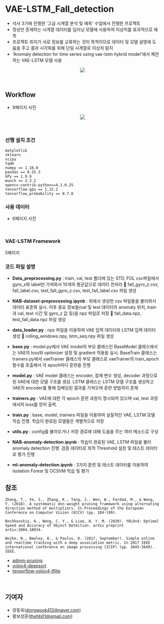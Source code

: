 # VAE-LSTM_Fall_detection
- 석사 3기에 진행한 '고급 시계열 분석 및 예측' 수업에서 진행한 프로젝트
- 정상만 존재하는 시계열 데이터를 딥러닝 모델에 사용하여 이상치를 효과적으로 예측
- 프로젝트 취지가 서로 정보를 교류하는 것이 목적이므로 데이터 및 모델 설명에 도움을 주고 결과 시각화를 위해 단일 시계열로 이상치 탐지
- 'Anomaly detection for time series using vae-lstm hybrid model'에서 제안하는 VAE-LSTM 모델 사용

<p align="center"><img src="./VAE-LSTM_Fall_detection/img/result.png"></p>
<br/>

## Workflow
- 9페이지 사진
<p align="center"><img src="./Tracker/img/Workflow.PNG"></p>

<br/>


### 선행 설치 조건


```
matplotlib
sklearn
scipy
tqdm
numpy == 1.16.0
pandas == 0.25.3
GPy == 1.9.9
munch == 2.3.2
opencv-contrib-python==4.1.0.25
tensorflow-gpu == 1.15.2
tensorflow_probability == 0.7.0
```

### 사용 데이터
- 6페이지 사진

<br/>

### VAE-LSTM Framework
5페이지

### 코드 파일 설명

- __Data_preprocessing.py__ : train, val, test 폴더에 있는 STD, FOL csv파일에서 gyro_z와 label만 가져와서 10개의 평균값으로 데이터 전처리  fall_gyro_z.csv, fall_label.csv, test_fall_gyro_z.csv, test_fall_label.csv 파일 생성

- __NAB-dataset-preprocessing.ipynb__ : 위에서 생성한 csv 파일들을 불러와서 데이터 표준화 실시. 이후 중요 정보들(val 및 test 데이터의 anomaly 위치, train과 val, test 시간 및 gyro_z 값 등)을 npz 파일로 저장  fall_data.npz, test_fall_data.npz 파일 생성

- __data_loader.py__ : npz 파일을 이용하여 VAE 입력 데이터와 LSTM 입력 데이터 생성  rolling_windows.npy, lstm_seq.npy 파일 생성

- __base.py__ : model.py에서 VAE model의 부모 클래스인 BaseModel 클래스에서는 VAE의 loss와 optimizer 설정 및 gradient 적용을 실시. BaseTrain 클래스는 trainers.py에서 vaeTrainer 클래스의 부모 클래스로 vaeTrainer의 train_epoch 함수를 호출해서 각 epoch마다 훈련을 진행

- __model.py__ : VAE model 클래스는 encoder, 잠재 변수 생성, decoder 과정으로 된 VAE에 대한 모델 구조를 생성. LSTM 클래스는 LSTM 모델 구조를 생성하고 VAE의 encoder를 통해 임베딩된 결과를 가져오며 훈련 방법까지 존재

- __trainers.py__ : VAE에 대한 각 epoch 훈련 과정이 명시되어 있으며 val, test 과정에서의 loss를 얻어 출력. 

- __train.py__ : base, model, trainers 파일을 이용하여 실질적인 VAE, LSTM 모델 학습 진행. 학습이 완료된 모델들은 개별적으로 저장

- __utils.py__ : config를 불러오거나 저장 경로에 대해 도움을 주는 여러 메소드로 구성

- __NAB-anomaly-detection.ipynb__ : 학습이 완료된 VAE, LSTM 파일을 불러 anomaly detection 진행. 검증 데이터로 최적 Threshold 설정 및 테스트 데이터로 평가 진행

- __ml-anomaly-detection.ipynb__ : 3가지 훈련 및 테스트 데이터를 이용하여 Isolation Forest 및 OCSVM 학습 및 평가


## 참조
```
Zhang, T., Ye, S., Zhang, K., Tang, J., Wen, W., Fardad, M., & Wang, Y. (2018). A systematic dnn weight pruning framework using alternating direction method of multipliers. In Proceedings of the European Conference on Computer Vision (ECCV) (pp. 184-199).

Bochkovskiy, A., Wang, C. Y., & Liao, H. Y. M. (2020). YOLOv4: Optimal Speed and Accuracy of Object Detection. arXiv preprint arXiv:2004.10934.

Wojke, N., Bewley, A., & Paulus, D. (2017, September). Simple online and realtime tracking with a deep association metric. In 2017 IEEE international conference on image processing (ICIP) (pp. 3645-3649). IEEE.
```
* [admm-pruning](https://github.com/KaiqiZhang/admm-pruning)
* [yolov4-deepsort](https://github.com/theAIGuysCode/yolov4-deepsort)
* [tensorflow-yolov4-tflite](https://github.com/hunglc007/tensorflow-yolov4-tflite)

<br/>

## 기여자

* 양동욱(dongwook412@naver.com)
* 황보성훈(thehb01@gmail.com)
